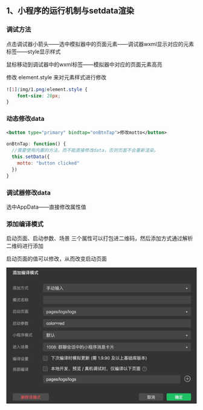 ## 1、小程序的运行机制与setdata渲染

### 调试方法

点击调试器小箭头——选中模拟器中的页面元素——调试器wxml显示对应的元素标签——style显示样式

鼠标移动到调试器中的wxml标签——模拟器中对应的页面元素高亮

修改 element.style 来对元素样式进行修改

```css
![1](img/1.png)element.style {
    font-size: 28px;
}
```

### 动态修改data

```xml
<button type="primary" bindtap="onBtnTap">修改motto</button>
```

```js
onBtnTap: function() {
  //需要使用内置的方法，而不能直接修改data，否则页面不会重新渲染。
  this.setData({
    motto: "button clicked"
  })
}
```

### 调试器修改data

选中AppData——直接修改属性值



### 添加编译模式

启动页面、启动参数、场景 三个属性可以打包进二维码，然后添加方式通过解析二维码进行添加

启动页面的值可以修改，从而改变启动页面

![1](img/1.png)



